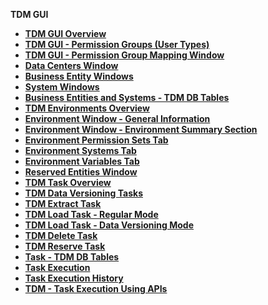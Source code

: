<strong>TDM GUI<strong>

<ul>
<li><a href="01_tdm_gui_overview.md">TDM GUI Overview</a></li>
<li><a href="02_tdm_gui_user_types.md">TDM GUI - Permission Groups (User Types)</a></li>   
<li><a href="02a_permission_group_mapping_window.md">TDM GUI - Permission Group Mapping Window</a></li>  
<li><a href="03_tdm_gui_data_centers_window.md">Data Centers Window</a></li>
<li><a href="04_tdm_gui_business_entity_window.md">Business Entity Windows</a></li>    
<li><a href="05_tdm_gui_product_window.md">System Windows</a></li>
<li><a href="06_be_product_tdmdb_tables.md">Business Entities and Systems - TDM DB Tables</a></li>   
<li><a href="07_tdm_gui_environment_overview.md">TDM Environments Overview</a></li>
<li><a href="08_environment_window_general_information.md">Environment Window - General Information</a></li>
<li><a href="09_environment_window_summary_section.md">Environment Window - Environment Summary Section</a></li> 
<li><a href="10_environment_roles_tab.md">Environment Permission Sets Tab</a></li>    
<li><a href="11_environment_products_tab.md">Environment Systems Tab</a></li>   
<li><a href="12_environment_globals_tab.md">Environment Variables Tab</a></li>  
<li><a href="13_reserved_entities_window.md">Reserved Entities Window</a></li>  
<li><a href="14_task_overview.md">TDM Task Overview</a></li>  
<li><a href="15_data_flux_task.md">TDM Data Versioning Tasks</a></li>  
<li><a href="16_extract_task.md">TDM Extract Task</a></li>  
<li><a href="17_load_task_regular_mode.md">TDM Load Task - Regular Mode</a></li> 
<li><a href="18_load_task_data_versioning_mode.md">TDM Load Task - Data Versioning Mode</a></li>  
<li><a href="19_delete_only_task.md">TDM Delete Task</a></li>  
<li><a href="20_reserve_only_task.md">TDM Reserve Task</a></li>  
<li><a href="25_task_tdmdb_tables.md">Task - TDM DB Tables</a></li>  
<li><a href="26_task_execution.md">Task Execution</a></li> 
<li><a href="27_task_execution_history.md">Task Execution History</a></li>
<li><a href="TDM_Task_Execution_Flows_APIs/README.md">TDM - Task Execution Using APIs</a></li>    



​    

</ul>



